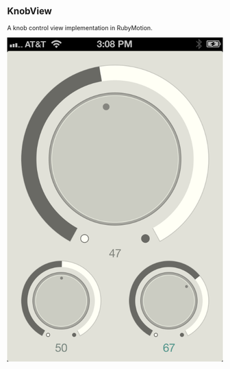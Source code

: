 ## KnobView

A knob control view implementation in RubyMotion.

![Alt text](https://github.com/rjowens/KnobView/blob/master/resources/Screenshot.png)